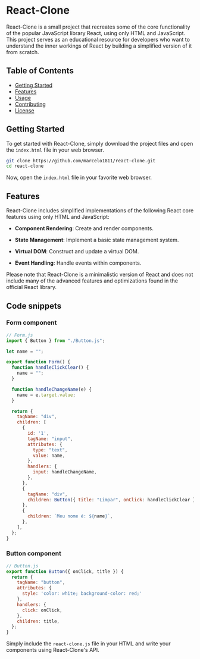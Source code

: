 # React-Clone

React-Clone is a small project that recreates some of the core functionality of the popular JavaScript library React, using only HTML and JavaScript. This project serves as an educational resource for developers who want to understand the inner workings of React by building a simplified version of it from scratch.

## Table of Contents

- [Getting Started](#getting-started)
- [Features](#features)
- [Usage](#usage)
- [Contributing](#contributing)
- [License](#license)

## Getting Started

To get started with React-Clone, simply download the project files and open the `index.html` file in your web browser.

```bash
git clone https://github.com/marcelo1811/react-clone.git
cd react-clone
```

Now, open the `index.html` file in your favorite web browser.

## Features

React-Clone includes simplified implementations of the following React core features using only HTML and JavaScript:

- **Component Rendering**: Create and render components.

- **State Management**: Implement a basic state management system.

- **Virtual DOM**: Construct and update a virtual DOM.

- **Event Handling**: Handle events within components.

Please note that React-Clone is a minimalistic version of React and does not include many of the advanced features and optimizations found in the official React library.

## Code snippets

### Form component

```js
// Form.js
import { Button } from "./Button.js";

let name = "";

export function Form() {
  function handleClickClear() {
    name = "";
  }

  function handleChangeName(e) {
    name = e.target.value;
  }

  return {
    tagName: "div",
    children: [
      {
        id: '1',
        tagName: "input",
        attributes: {
          type: "text",
          value: name,
        },
        handlers: {
          input: handleChangeName,
        },
      },
      {
        tagName: "div",
        children: Button({ title: "Limpar", onClick: handleClickClear }),
      },
      {
        children: `Meu nome é: ${name}`,
      },
    ],
  };
}
```

### Button component
```js
// Button.js
export function Button({ onClick, title }) {
  return {
    tagName: "button",
    attributes: {
      style: 'color: white; background-color: red;'
    },
    handlers: {
      click: onClick,
    },
    children: title,
  };
}
```

Simply include the `react-clone.js` file in your HTML and write your components using React-Clone's API.